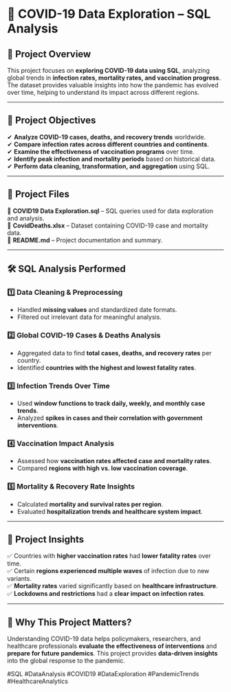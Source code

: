 # 🦠 **COVID-19 Data Exploration – SQL Analysis**  

## 📌 **Project Overview**  
This project focuses on **exploring COVID-19 data using SQL**, analyzing global trends in **infection rates, mortality rates, and vaccination progress**. The dataset provides valuable insights into how the pandemic has evolved over time, helping to understand its impact across different regions.  

---

## 🎯 **Project Objectives**  
✔ **Analyze COVID-19 cases, deaths, and recovery trends** worldwide.  
✔ **Compare infection rates across different countries and continents**.  
✔ **Examine the effectiveness of vaccination programs** over time.  
✔ **Identify peak infection and mortality periods** based on historical data.  
✔ **Perform data cleaning, transformation, and aggregation** using SQL.  

---

## 📂 **Project Files**  
📌 **COVID19 Data Exploration.sql** – SQL queries used for data exploration and analysis.  
📌 **CovidDeaths.xlsx** – Dataset containing COVID-19 case and mortality data.  
📌 **README.md** – Project documentation and summary.  

---

## 🛠️ **SQL Analysis Performed**  

### **1️⃣ Data Cleaning & Preprocessing**  
- Handled **missing values** and standardized date formats.  
- Filtered out irrelevant data for meaningful analysis.  

### **2️⃣ Global COVID-19 Cases & Deaths Analysis**  
- Aggregated data to find **total cases, deaths, and recovery rates** per country.  
- Identified **countries with the highest and lowest fatality rates**.  

### **3️⃣ Infection Trends Over Time**  
- Used **window functions to track daily, weekly, and monthly case trends**.  
- Analyzed **spikes in cases and their correlation with government interventions**.  

### **4️⃣ Vaccination Impact Analysis**  
- Assessed how **vaccination rates affected case and mortality rates**.  
- Compared **regions with high vs. low vaccination coverage**.  

### **5️⃣ Mortality & Recovery Rate Insights**  
- Calculated **mortality and survival rates per region**.  
- Evaluated **hospitalization trends and healthcare system impact**.  

---

## 📖 **Project Insights**  
✅ Countries with **higher vaccination rates** had **lower fatality rates** over time.  
✅ Certain **regions experienced multiple waves** of infection due to new variants.  
✅ **Mortality rates** varied significantly based on **healthcare infrastructure**.  
✅ **Lockdowns and restrictions** had a **clear impact on infection rates**.  

---

## 🚀 **Why This Project Matters?**  
Understanding COVID-19 data helps policymakers, researchers, and healthcare professionals **evaluate the effectiveness of interventions** and **prepare for future pandemics**. This project provides **data-driven insights** into the global response to the pandemic.  

#SQL #DataAnalysis #COVID19 #DataExploration #PandemicTrends #HealthcareAnalytics

